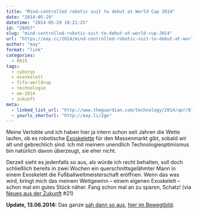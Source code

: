 ```yaml
---
title: "Mind-controlled robotic suit to debut at World Cup 2014"
date: "2014-05-29"
datetime: "2014-05-29 10:21:25"
id: "28057"
slug: "mind-controlled-robotic-suit-to-debut-at-world-cup-2014"
url: "https://eay.cc/2014/mind-controlled-robotic-suit-to-debut-at-world-cup-2014/"
author: "eay"
format: "link"
categories:
  - 0815
tags:
  - cyborgs
  - exoskelett
  - fifa-worldcup
  - technologie
  - wm-2014
  - zukunft
meta:
  - linked_list_url: "http://www.theguardian.com/technology/2014/apr/01/mind-controlled-robotic-suit-exoskeleton-world-cup-2014"
  - yourls_shorturl: "http://eay.li/2ge"
---
```


Meine Verlobte und ich haben hier ja intern schon seit Jahren die Wette laufen, ob es robotische [Exoskelette](http://de.wikipedia.org/wiki/Exoskelett) für den Massenmarkt gibt, sobald wir alt und gebrechlich sind. Ich mit meinem unendlich Technologieoptimismus bin natürlich davon überzeugt, sie eher nicht.

Derzeit sieht es jedenfalls so aus, als würde ich recht behalten, soll doch schließlich bereits in zwei Wochen ein querschnittsgelähmter Mann in einem Exoskelett die Fußballweltmeisterschaft eröffnen. Wenn das was wird, bringt mich das meinem Wettgewinn – einem eigenen Exoskelett – schon mal ein gutes Stück näher. Fang schon mal an zu sparen, Schatz! (via [Neues aus der Zukunft](https://neues-aus-der-zukunft.de/) #21)

**Update, 13.06.2014:** Das ganze [sah dann so aus](http://cl.ly/W3yF), [hier im Bewegtbild](https://www.youtube.com/watch?v=fZrvdODe1QI).
